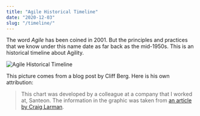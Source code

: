 ```yaml
---
title: "Agile Historical Timeline"
date: "2020-12-03"
slug: "/timeline/"
---
```

The word *Agile* has been coined in 2001. But the principles and practices that we know under this name date as far back as the mid-1950s. This is an historical timeline about Agility.<!-- end -->

![Agile Historical Timeline](https://2.bp.blogspot.com/-2qAjk1lTqg8/VGKU9QXbPSI/AAAAAAAAAX8/E5qt-3S1Hk0/s1600/history-of-agile.jpg "History of Agile")

This picture comes from a blog post by Cliff Berg. Here is his own attribution:

> This chart was developed by a colleague at a company that I worked at, Santeon. The information in the graphic was taken from [an article by Craig Larman](https://www.craiglarman.com/wiki/downloads/misc/history-of-iterative-larman-and-basili-ieee-computer.pdf).
